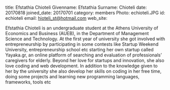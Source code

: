 title: Efstathia Chioteli
Givenname: Efstathia
Surname: Chioteli
date: 20170818
joined_date: 20170701
category: members
Photo: echioteli.JPG
id: echioteli
email: hioteli_st@hotmail.com
web_site:

<p>
 Efstathia Chioteli is an undergraduate student at the Athens University of Economics and Business (AUEB), in the Department of Management Science and Technology.
 At the first year of university she got involved with entrepreneurship by participating in some contests like Startup Weekend University, entrepreneurship school etc starting her own startup called Yayaka.gr, an online platform of searching and evaluation of professionals’ caregivers for elderly. 
 Beyond her love for startups and innovation, she also love coding and web development. In addition to the knowledge given to her by the university she also develop her skills on coding in her free time, doing some projects and learning new programming languages, frameworks, tools etc
</p>
